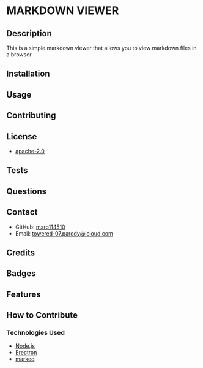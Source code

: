 # MARKDOWN VIEWER

## Description

This is a simple markdown viewer that allows you to view markdown files in a browser.

## Installation

## Usage

## Contributing

## License

* [apache-2.0](https://www.apache.org/licenses/LICENSE-2.0)

## Tests

## Questions

## Contact

* GitHub: [maro114510](https://github.com/maro114510)
* Email: [towered-07.parody@icloud.com](mailto:towered-07.parody@icloud.com)

## Credits

## Badges

## Features

## How to Contribute

### Technologies Used

* [Node.js](https://nodejs.org/en/)
* [Erectron](https://www.electronjs.org/)
* [marked](https://www.npmjs.com/package/marked)